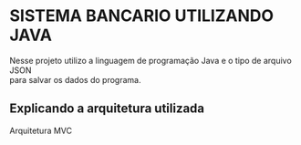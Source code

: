 # SISTEMA BANCARIO UTILIZANDO JAVA 

Nesse projeto utilizo a linguagem de programação Java e o tipo de arquivo JSON  
para salvar os dados do programa.  

## Explicando a arquitetura utilizada
Arquitetura MVC 
